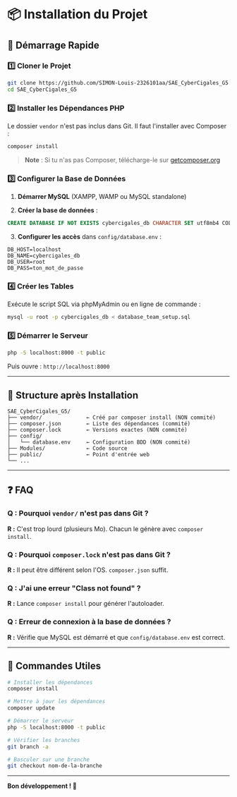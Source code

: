 # 📦 Installation du Projet

## 🚀 Démarrage Rapide

### 1️⃣ Cloner le Projet

```bash
git clone https://github.com/SIMON-Louis-2326101aa/SAE_CyberCigales_G5.git
cd SAE_CyberCigales_G5
```

### 2️⃣ Installer les Dépendances PHP

Le dossier `vendor` n'est pas inclus dans Git. Il faut l'installer avec Composer :

```bash
composer install
```

> **Note** : Si tu n'as pas Composer, télécharge-le sur [getcomposer.org](https://getcomposer.org/)

### 3️⃣ Configurer la Base de Données

1. **Démarrer MySQL** (XAMPP, WAMP ou MySQL standalone)

2. **Créer la base de données** :
```sql
CREATE DATABASE IF NOT EXISTS cybercigales_db CHARACTER SET utf8mb4 COLLATE utf8mb4_unicode_ci;
```

3. **Configurer les accès** dans `config/database.env` :
```env
DB_HOST=localhost
DB_NAME=cybercigales_db
DB_USER=root
DB_PASS=ton_mot_de_passe
```

### 4️⃣ Créer les Tables

Exécute le script SQL via phpMyAdmin ou en ligne de commande :

```bash
mysql -u root -p cybercigales_db < database_team_setup.sql
```

### 5️⃣ Démarrer le Serveur

```bash
php -S localhost:8000 -t public
```

Puis ouvre : `http://localhost:8000`

---

## 📁 Structure après Installation

```
SAE_CyberCigales_G5/
├── vendor/              ← Créé par composer install (NON commité)
├── composer.json        ← Liste des dépendances (commité)
├── composer.lock        ← Versions exactes (NON commité)
├── config/
│   └── database.env     ← Configuration BDD (NON commité)
├── Modules/             ← Code source
├── public/              ← Point d'entrée web
└── ...
```

---

## ❓ FAQ

### Q : Pourquoi `vendor/` n'est pas dans Git ?
**R :** C'est trop lourd (plusieurs Mo). Chacun le génère avec `composer install`.

### Q : Pourquoi `composer.lock` n'est pas dans Git ?
**R :** Il peut être différent selon l'OS. `composer.json` suffit.

### Q : J'ai une erreur "Class not found" ?
**R :** Lance `composer install` pour générer l'autoloader.

### Q : Erreur de connexion à la base de données ?
**R :** Vérifie que MySQL est démarré et que `config/database.env` est correct.

---

## 🔧 Commandes Utiles

```bash
# Installer les dépendances
composer install

# Mettre à jour les dépendances
composer update

# Démarrer le serveur
php -S localhost:8000 -t public

# Vérifier les branches
git branch -a

# Basculer sur une branche
git checkout nom-de-la-branche
```

---

**Bon développement ! 🚀**

